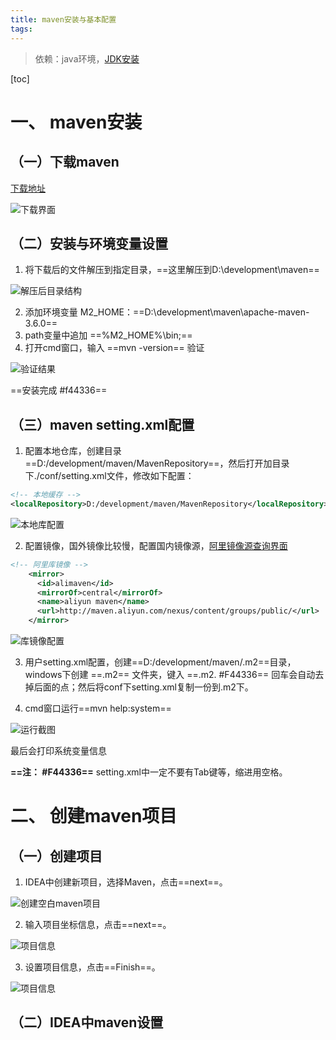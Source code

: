 ```yaml
---
title: maven安装与基本配置 
tags: 
---
```



> 依赖：java环境，[JDK安装](111)

[toc]

# 一、 maven安装
## （一）下载maven

[下载地址](http://maven.apache.org/download.cgi)

![下载界面](https://www.github.com/hzhang123/bolgFiles/raw/master/xiaoshujiang/1556102538826.png)

## （二）安装与环境变量设置

 1.  将下载后的文件解压到指定目录，==这里解压到D:\development\maven==

![解压后目录结构](https://www.github.com/hzhang123/bolgFiles/raw/master/xiaoshujiang/1556103547787.png)

 2.  添加环境变量 M2_HOME：==D:\development\maven\apache-maven-3.6.0==
 3.  path变量中追加 ==%M2_HOME%\bin\;==
 4.  打开cmd窗口，输入 ==mvn -version==  验证

![验证结果](https://www.github.com/hzhang123/bolgFiles/raw/master/xiaoshujiang/1556103810306.png)

==安装完成 #f44336==

## （三）maven setting.xml配置

 1. 配置本地仓库，创建目录 ==D:/development/maven/MavenRepository==，然后打开加目录下./conf/setting.xml文件，修改如下配置：

``` xml
<!-- 本地缓存 -->
<localRepository>D:/development/maven/MavenRepository</localRepository>
```

![本地库配置](https://www.github.com/hzhang123/bolgFiles/raw/master/xiaoshujiang/1556104937462.png)

 2. 配置镜像，国外镜像比较慢，配置国内镜像源，[阿里镜像源查询界面](https://maven.aliyun.com/mvn/search)

``` xml
<!-- 阿里库镜像 -->
    <mirror>
      <id>alimaven</id>
      <mirrorOf>central</mirrorOf>
      <name>aliyun maven</name>
      <url>http://maven.aliyun.com/nexus/content/groups/public/</url>
    </mirror>
```

![库镜像配置](https://www.github.com/hzhang123/bolgFiles/raw/master/xiaoshujiang/1556106563244.png)

3. 用户setting.xml配置，创建==D:/development/maven/.m2==目录，windows下创建 ==.m2== 文件夹，键入 ==.m2. #F44336== 回车会自动去掉后面的点；然后将conf下setting.xml复制一份到.m2下。

4. cmd窗口运行==mvn help:system==

![运行截图](https://www.github.com/hzhang123/bolgFiles/raw/master/xiaoshujiang/1556107574859.png)


最后会打印系统变量信息

**==注： #F44336==** setting.xml中一定不要有Tab键等，缩进用空格。

#  二、 创建maven项目

## （一）创建项目

1. IDEA中创建新项目，选择Maven，点击==next==。

![创建空白maven项目](https://www.github.com/hzhang123/bolgFiles/raw/master/xiaoshujiang/1556107703942.png)

2. 输入项目坐标信息，点击==next==。

![项目信息](https://www.github.com/hzhang123/bolgFiles/raw/master/xiaoshujiang/1556107947190.png)

3. 设置项目信息，点击==Finish==。

![项目信息](https://www.github.com/hzhang123/bolgFiles/raw/master/xiaoshujiang/1556108137037.png)

## （二）IDEA中maven设置




